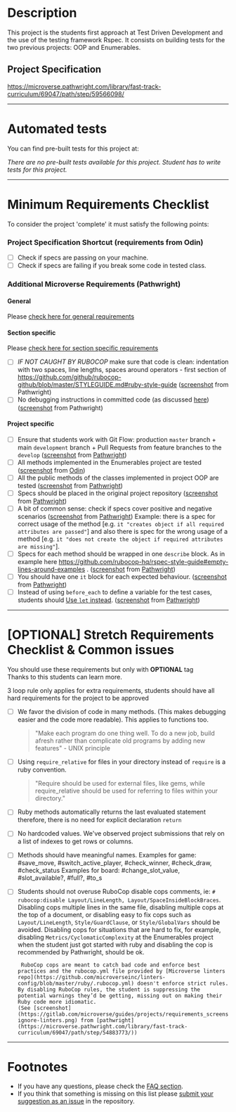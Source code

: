 # Description

This project is the students first approach at Test Driven Development and the use of the testing framework Rspec. It consists on building tests for the two previous projects: OOP and Enumerables.

## Project Specification

https://microverse.pathwright.com/library/fast-track-curriculum/69047/path/step/59566098/

---

# Automated tests

You can find pre-built tests for this project at:

_There are no pre-built tests available for this project. Student has to write tests for this project._

---

# Minimum Requirements Checklist

To consider the project 'complete' it must satisfy the following points:

### Project Specification Shortcut (**requirements from Odin**)

- [ ] Check if specs are passing on your machine.
- [ ] Check if specs are failing if you break some code in tested class.

### Additional Microverse Requirements (Pathwright)

#### General

Please [check here for general requirements](../general_minimum_crucial_list.md)

#### Section specific

Please [check here for section specific requirements](./section_minimum_crucial_list.md)

- [ ] _IF NOT CAUGHT BY RUBOCOP_ make sure that code is clean: indentation with two spaces, line lengths, spaces around operators - first section of https://github.com/github/rubocop-github/blob/master/STYLEGUIDE.md#ruby-style-guide ([screenshot](https://gitlab.com/microverse/guides/projects/requirements_screenshots/raw/master/images/ruby/section/clean_code_requirement.png) from Pathwright)
- [ ] No debugging instructions in committed code (as discussed [here](https://questions.microverse.org/t/debugging-instructions-code/346)) ([screenshot](https://gitlab.com/microverse/guides/projects/requirements_screenshots/raw/master/images/ruby/section/debugging_requirement.png) from Pathwright)

#### Project specific

- [ ] Ensure that students work with Git Flow: production `master` branch + main `development` branch + Pull Requests from feature branches to the `develop` ([screenshot](https://gitlab.com/microverse/guides/projects/requirements_screenshots/raw/master/images/ruby/Ruby_testing/gitflow.png) from [Pathwright](https://microverse.pathwright.com/library/fast-track-curriculum/69047/path/step/59566098/))
- [ ] All methods implemented in the Enumerables project are tested ([screenshot](https://gitlab.com/microverse/guides/projects/requirements_screenshots/raw/master/images/ruby/Ruby_testing/all_enumerables.png) from [Odin](https://www.theodinproject.com/courses/ruby-programming/lessons/testing-your-ruby-code))
- [ ] All the public methods of the classes implemented in project OOP are tested ([screenshot](https://gitlab.com/microverse/guides/projects/requirements_screenshots/raw/master/images/ruby/Ruby_testing/all_tic_tac_toe.png) from [Pathwright](https://microverse.pathwright.com/library/fast-track-curriculum/69047/path/step/59566098/))
- [ ] Specs should be placed in the original project repository ([screenshot](https://gitlab.com/microverse/guides/projects/requirements_screenshots/raw/master/images/ruby/Ruby_testing/existing_repos.png) from [Pathwright](https://microverse.pathwright.com/library/fast-track-curriculum/69047/path/step/59566098/))
- [ ] A bit of common sense: check if specs cover positive and negative scenarios ([screenshot](https://gitlab.com/microverse/guides/projects/requirements_screenshots/raw/master/images/ruby/Ruby_testing/commonsense.png) from [Pathwright](https://microverse.pathwright.com/library/fast-track-curriculum/69047/path/step/59566098/))
      Example: there is a spec for correct usage of the method [e.g. `it "creates object if all required attributes are passed"`]
      and also there is spec for the wrong usage of a method [e.g. `it "does not create the object if required attributes are missing"`].
- [ ] Specs for each method should be wrapped in one `describe` block. As in example here https://github.com/rubocop-hq/rspec-style-guide#empty-lines-around-examples . ([screenshot](https://gitlab.com/microverse/guides/projects/requirements_screenshots/raw/master/images/ruby/Ruby_testing/describe.png) from [Pathwright](https://microverse.pathwright.com/library/fast-track-curriculum/69047/path/step/59566098/))
- [ ] You should have one `it` block for each expected behaviour. ([screenshot](https://gitlab.com/microverse/guides/projects/requirements_screenshots/raw/master/images/ruby/Ruby_testing/itblock.png) from [Pathwright](https://microverse.pathwright.com/library/fast-track-curriculum/69047/path/step/59566098/))
- [ ] Instead of using `before_each` to define a variable for the test cases, students should [Use `let` instead](https://github.com/rubocop-hq/rspec-style-guide#let-blocks). ([screenshot](https://gitlab.com/microverse/guides/projects/requirements_screenshots/raw/master/images/ruby/Ruby_testing/before_each.png) from [Pathwright](https://microverse.pathwright.com/library/fast-track-curriculum/69047/path/step/59566098/))

---

# [OPTIONAL] Stretch Requirements Checklist & Common issues

You should use these requirements but only with **OPTIONAL** tag  
Thanks to this students can learn more.

3 loop rule only applies for extra requirements, students should have all hard requirements for the project to be approved

- [ ] We favor the division of code in many methods. (This makes debugging easier and the code more readable). This applies to functions too.

  > "Make each program do one thing well. To do a new job, build afresh rather than complicate old programs by adding new features" - UNIX principle

- [ ] Using `require_relative` for files in your directory instead of `require` is a ruby convention.

  > "Require should be used for external files, like gems, while require_relative should be used for referring to files within your directory."

- [ ] Ruby methods automatically returns the last evaluated statement therefore, there is no need for explicit declaration `return`

- [ ] No hardcoded values. We've observed project submissions that rely on a list of indexes to get rows or columns.
- [ ] Methods should have meaningful names.
      Examples for game: #save_move, #switch_active_player, #check_winner, #check_draw, #check_status
      Examples for board: #change_slot_value, #slot_available?, #full?, #to_s

- [ ] Students should not overuse RuboCop disable cops comments, ie: `# rubocop:disable Layout/LineLength, Layout/SpaceInsideBlockBraces`.
      Disabling cops multiple lines in the same file, disabling multiple cops at the top of a document, or disabling easy to fix cops such as `Layout/LineLength`, `Style/GuardClause`, or `Style/GlobalVars` should be avoided.
      Disabling cops for situations that are hard to fix, for example, disabling `Metrics/CyclomaticComplexity` at the Enumerables project when the student just got started with ruby and disabling the cop is recommended by Pathwright, should be ok.
        
       RuboCop cops are meant to catch bad code and enforce best practices and the rubocop.yml file provided by [Microverse linters repo](https://github.com/microverseinc/linters-config/blob/master/ruby/.rubocop.yml) doesn't enforce strict rules.
      By disabling RuboCop rules, the student is suppressing the potential warnings they’d be getting, missing out on making their Ruby code more idiomatic.
      (See [screenshot](https://gitlab.com/microverse/guides/projects/requirements_screenshots/raw/master/images/general/no-ignore-linters.png) from [pathwright](https://microverse.pathwright.com/library/fast-track-curriculum/69047/path/step/54883773/))

---

# Footnotes

- If you have any questions, please check the [FAQ section](https://gitlab.com/microverse/guides/tse/how_to_be_a_tse/blob/master/faq/faq.md).
- If you think that something is missing on this list please [submit your suggestion as an issue](https://gitlab.com/microverse/guides/code_review/code_review_guidelines/issues/new) in the repository.
